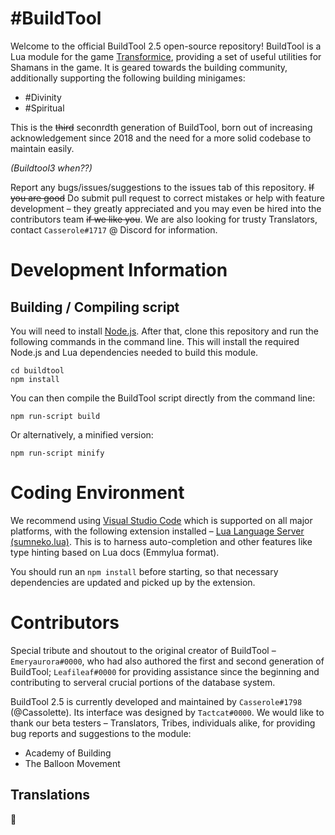 # #BuildTool
Welcome to the official BuildTool 2.5 open-source repository! BuildTool is a Lua module for the game [Transformice](https://transformice.com), providing a set of useful utilities for Shamans in the game. It is geared towards the building community, additionally supporting the following building minigames:
- #Divinity
- #Spiritual

This is the ~~third~~ seconrdth generation of BuildTool, born out of increasing acknowledgement since 2018 and the need for a more solid codebase to maintain easily.

_(Buildtool3 when??)_

Report any bugs/issues/suggestions to the issues tab of this repository. ~~If you are good~~ Do submit pull request to correct mistakes or help with feature development – they greatly appreciated and you may even be hired into the contributors team ~~if we like you~~. We are also looking for trusty Translators, contact `Casserole#1717` @ Discord for information.

# Development Information
## Building / Compiling script
You will need to install [Node.js](https://nodejs.org/). After that, clone this repository and run the following commands in the command line. This will install the required Node.js and Lua dependencies needed to build this module.
```
cd buildtool
npm install
```

You can then compile the BuildTool script directly from the command line:
```
npm run-script build
```

Or alternatively, a minified version:
```
npm run-script minify
```

# Coding Environment
We recommend using [Visual Studio Code](https://code.visualstudio.com) which is supported on all major platforms, with the following extension installed – [Lua Language Server (sumneko.lua)](https://marketplace.visualstudio.com/items?itemName=sumneko.lua). This is to harness auto-completion and other features like type hinting based on Lua docs (Emmylua format).

You should run an `npm install` before starting, so that necessary dependencies are updated and picked up by the extension.

# Contributors
Special tribute and shoutout to the original creator of BuildTool – `Emeryaurora#0000`, who had also authored the first and second generation of BuildTool; `Leafileaf#0000` for providing assistance since the beginning and contributing to serveral crucial portions of the database system.

BuildTool 2.5 is currently developed and maintained by `Casserole#1798` (@Cassolette). Its interface was designed by `Tactcat#0000`. We would like to thank our beta testers – Translators, Tribes, individuals alike, for providing bug reports and suggestions to the module:
- Academy of Building
- The Balloon Movement

## Translations
:eyes:
